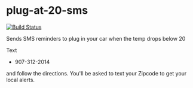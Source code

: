 # plug-at-20-sms

[![Build Status](https://travis-ci.org/codeforanchorage/plug-at-20-sms.svg?branch=master)](https://travis-ci.org/codeforanchorage/plug-at-20-sms)

Sends SMS reminders to plug in your car when the temp drops below 20

Text
- 907-312-2014

and follow the directions. You'll be asked to text your Zipcode to get your local alerts.

